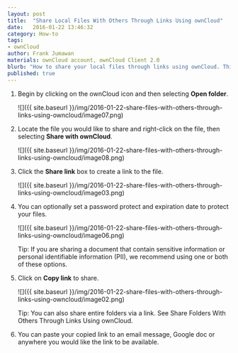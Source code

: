 ```yaml
---
layout: post
title:  "Share Local Files With Others Through Links Using ownCloud"
date:   2016-01-22 13:46:32
category: How-to
tags:
- ownCloud
author: Frank Jumawan
materials: ownCloud account, ownCloud Client 2.0
blurb: "How to share your local files through links using ownCloud. This feature is useful when sharing your files on ownCloud to others outside of the COE."
published: true
---
```


1. Begin by clicking on the ownCloud icon and then selecting **Open folder**.

    ![]({{ site.baseurl }}/img/2016-01-22-share-files-with-others-through-links-using-owncloud/image07.png)

2. Locate the file you would like to share and right-click on the file, then selecting **Share with ownCloud**.

    ![]({{ site.baseurl }}/img/2016-01-22-share-files-with-others-through-links-using-owncloud/image08.png)

3. Click the **Share link** box to create a link to the file.

    ![]({{ site.baseurl }}/img/2016-01-22-share-files-with-others-through-links-using-owncloud/image03.png)

4. You can optionally set a password protect and expiration date to protect your files.

    ![]({{ site.baseurl }}/img/2016-01-22-share-files-with-others-through-links-using-owncloud/image06.png)

    Tip: If you are sharing a document that contain sensitive information or personal identifiable information (PII), we recommend using one or both of these options.

5. Click on **Copy link** to share.

    ![]({{ site.baseurl }}/img/2016-01-22-share-files-with-others-through-links-using-owncloud/image02.png)

    Tip: You can also share entire folders via a link. See Share Folders With Others Through Links Using ownCloud.

6. You can paste your copied link to an email message, Google doc or anywhere you would like the link to be available.
